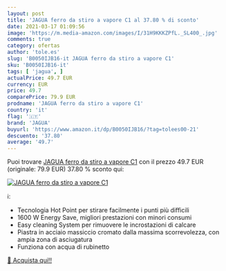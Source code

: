```yaml
---
layout: post
title: 'JAGUA ferro da stiro a vapore C1 al 37.80 % di sconto'
date: 2021-03-17 01:09:56
image: 'https://m.media-amazon.com/images/I/31H9KKKZPfL._SL400_.jpg'
comments: true
category: ofertas
author: 'tole.es'
slug: 'B0050IJB16-it JAGUA ferro da stiro a vapore C1'
sku: 'B0050IJB16-it'
tags: [ 'jagua', ]
actualPrice: 49.7 EUR
currency: EUR
price: 49.7
comparePrice: 79.9 EUR
prodname: 'JAGUA ferro da stiro a vapore C1'
country: 'it'
flag: '🇮🇹'
brand: 'JAGUA'
buyurl: 'https://www.amazon.it/dp/B0050IJB16/?tag=tolees00-21'
descuento: '37.80'
average: '49.7'
---
```


Puoi trovare [JAGUA ferro da stiro a vapore C1](https://www.amazon.it/dp/B0050IJB16/?tag=tolees00-21) con il prezzo 49.7 EUR (originale: 79.9 EUR) 37.80 % sconto qui:

[![JAGUA ferro da stiro a vapore C1](https://m.media-amazon.com/images/I/31H9KKKZPfL._SL400_.jpg)](https://www.amazon.it/dp/B0050IJB16/?tag=tolees00-21)

ℹ️:

- Tecnologia Hot Point per stirare facilmente i punti più difficili
- 1600 W Energy Save, migliori prestazioni con minori consumi
- Easy cleaning System per rimuovere le incrostazioni di calcare
- Piastra in acciaio massiccio cromato dalla massima scorrevolezza, con ampia zona di asciugatura
- Funziona con acqua di rubinetto

[🛒 Acquista qui!!](https://www.amazon.it/dp/B0050IJB16/?tag=tolees00-21)

